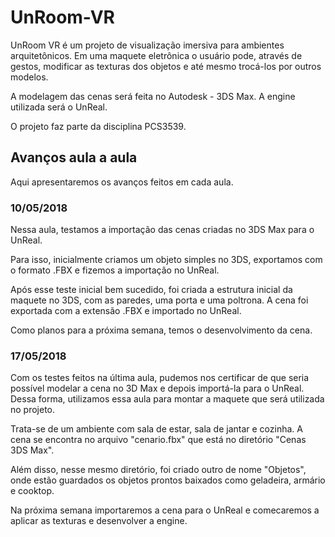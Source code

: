 # UnRoom-VR

UnRoom VR é um projeto de visualização imersiva para ambientes arquitetônicos. Em uma maquete eletrônica o usuário pode, através de gestos, modificar as texturas dos objetos e até mesmo trocá-los por outros modelos.

A modelagem das cenas será feita no Autodesk - 3DS Max. A engine utilizada será o UnReal.

O projeto faz parte da disciplina PCS3539.

## Avanços aula a aula

Aqui apresentaremos os avanços feitos em cada aula.

### 10/05/2018

Nessa aula, testamos a importação das cenas criadas no 3DS Max para o UnReal.

Para isso, inicialmente criamos um objeto simples no 3DS, exportamos com o formato .FBX e fizemos a importação no UnReal.

Após esse teste inicial bem sucedido, foi criada a estrutura inicial da maquete no 3DS, com as paredes, uma porta e uma poltrona. A cena foi exportada com a extensão .FBX e importado no UnReal.

Como planos para a próxima semana, temos o desenvolvimento da cena.

### 17/05/2018

Com os testes feitos na última aula, pudemos nos certificar de que seria possível modelar a cena no 3D Max e depois importá-la para o UnReal. Dessa forma, utilizamos essa aula para montar a maquete que será utilizada no projeto.

Trata-se de um ambiente com sala de estar, sala de jantar e cozinha. A cena se encontra no arquivo "cenario.fbx" que está no diretório "Cenas 3DS Max".

Além disso, nesse mesmo diretório, foi criado outro de nome "Objetos", onde estão guardados os objetos prontos baixados como geladeira, armário e cooktop.

Na próxima semana importaremos a cena para o UnReal e comecaremos a aplicar as texturas e desenvolver a engine.
